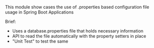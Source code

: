 This module show cases the use of .properties based configuration file usage in Spring Boot Applications

Brief:
  - Uses a database.properties file that holds necessary information
  - API to read the file automatically with the property setters in place
  - "Unit Test" to test the same
  